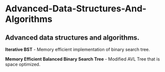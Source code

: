 # Advanced-Data-Structures-And-Algorithms
## Advanced data structures and algorithms.
**Iterative BST** - Memory efficient implementation of binary search tree.

**Memory Efficient Balanced Binary Search Tree** - Modified AVL Tree that is space optimized.
